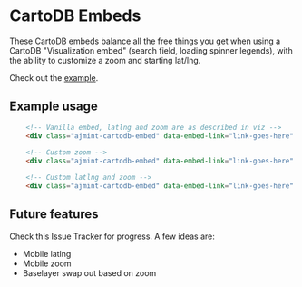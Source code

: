 CartoDB Embeds
===

These CartoDB embeds balance all the free things you get when using a CartoDB "Visualization embed" (search field, loading spinner legends), with the ability to customize a zoom and starting lat/lng.

Check out the [example](http://mhkeller.github.io/cartob-embeds).

## Example usage

````html
	<!-- Vanilla embed, latlng and zoom are as described in viz -->
	<div class="ajmint-cartodb-embed" data-embed-link="link-goes-here" style="width: 100%; height: 500px;"></div>
	
	<!-- Custom zoom -->
	<div class="ajmint-cartodb-embed" data-embed-link="link-goes-here" data-zoom="14" style="width: 100%; height: 500px;"></div>

	<!-- Custom latlng and zoom -->
	<div class="ajmint-cartodb-embed" data-embed-link="link-goes-here" data-latlng="33.9436333,-118.4906967" data-zoom="9" style="width: 100%; height: 500px;"></div>

````

## Future features

Check this Issue Tracker for progress. A few ideas are:

* Mobile latlng
* Mobile zoom
* Baselayer swap out based on zoom